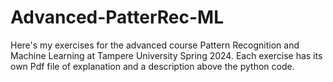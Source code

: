 # Advanced-PatterRec-ML
Here's my exercises for the advanced course Pattern Recognition and Machine Learning at Tampere University Spring 2024.
Each exercise has its own Pdf file of explanation and a description above the python code. 
